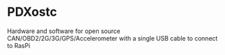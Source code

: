 # PDXostc
Hardware and software for open source CAN/OBD2/2G/3G/GPS/Accelerometer with a single USB cable to connect to RasPi
